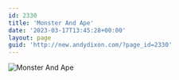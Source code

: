 ```yaml
---
id: 2330
title: 'Monster And Ape'
date: '2023-03-17T13:45:28+00:00'
layout: page
guid: 'http://new.andydixon.com/?page_id=2330'
---
```


![Monster And Ape](https://i0.wp.com/assets.g8x2.ldn.idrivee2-23.com/posters/Monster%20And%20Ape%2001.jpg?w=1200&ssl=1 "Monster And Ape")